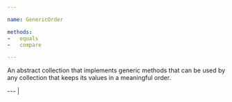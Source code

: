 ```yaml
---

name: GenericOrder

methods:
-   equals
-   compare

---
```


An abstract collection that implements generic methods that can be used by any
collection that keeps its values in a meaningful order.

--- |

